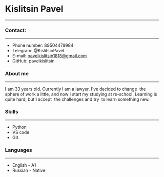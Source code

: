 # **Kislitsin Pavel**

---

### Contact:
---
* Phone number: 89504479984
* Telegram: @KislitsinPavel
* E-mail: pavelkislitsin1818@gmail.com
* GitHub: pavelkislitsin 


### About me
---
I am 33 years old. Currently I am a lawyer. I've decided to change  the sphere of work a little, and now I start my studying at rs-school. Learning is quite hard, but I accept  the challenges and try  to learn something new.


### Skills
---
- Python
- VS code
- Git


### Languages
---
* English - A1
* Russian - Native
